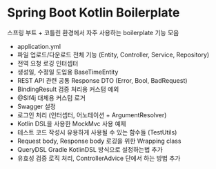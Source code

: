 # Spring Boot Kotlin Boilerplate
스프링 부트 + 코틀린 환경에서 자주 사용하는 boilerplate 기능 모음

- application.yml 
- 파일 업로드/다운로드 전체 기능 (Entity, Controller, Service, Repository)
- 전역 요청 로깅 인터셉터
- 생성일, 수정일 도입용 BaseTimeEntity
- REST API 관련 공통 Response DTO (Error, Bool, BadRequest)
- BindingResult 검증 처리용 커스텀 예외
- @Slf4j 대체용 커스텀 로거
- Swagger 설정
- 로그인 처리 (인터셉터, 어노테이션 + ArgumentResolver)
- Kotlin DSL을 사용한 MockMvc 사용 예제
- 테스트 코드 작성시 유용하게 사용될 수 있는 함수들 (TestUtils)
- Request body, Response body 로깅을 위한 Wrapping class
- QueryDSL Gradle KotlinDSL 방식으로 설정하는법 추가
- 유효성 검증 로직 처리, ControllerAdvice 단에서 하는 방법 추가
